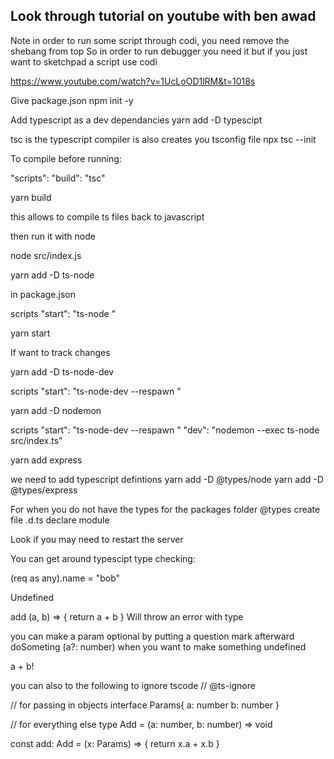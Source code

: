 ## Look through tutorial on youtube with ben awad

Note in order to run some script through codi, you need remove the shebang from top
So in order to run debugger you need it but if you just want to sketchpad a script use codi

https://www.youtube.com/watch?v=1UcLoOD1lRM&t=1018s

Give package.json
npm init -y

Add typescript as a dev dependancies
yarn add -D typescipt

tsc is the typescript compiler is also creates you tsconfig file
npx tsc --init

To compile before running:

"scripts":
  "build": "tsc"
  
yarn build
  
this allows to compile ts files back to javascript

then run it with node

node src/index.js

yarn add -D ts-node

in package.json

scripts
  "start": "ts-node <file>"
  
yarn start

If want to track changes

yarn add -D ts-node-dev


scripts
  "start": "ts-node-dev --respawn <file>"
  
yarn add -D nodemon

scripts
  "start": "ts-node-dev --respawn <file>"
  "dev": "nodemon --exec ts-node src/index.ts"
  
yarn add express

we need to add typescript defintions
yarn add -D @types/node
yarn add -D @types/express

For when you do not have the types for the packages
folder @types
  create file <name>.d.ts
    declare module <name>
    
Look if you may need to restart the server    

You can get around typescipt type checking:

(req as any).name = "bob"

Undefined

add (a, b) => {
  return a + b
}
Will throw an error with type

you can make a param optional by putting a question mark afterward
doSometing (a?: number)
when you want to make something undefined

a + b!

you can also to the following to ignore tscode
// @ts-ignore

// for passing in objects
interface Params{
  a: number
  b: number
}

// for everything else
type Add = (a: number, b: number) => void

const add: Add = (x: Params) => {
  return x.a + x.b
}
